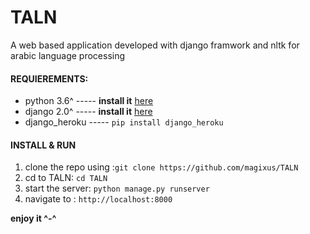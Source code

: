 # TALN
A web based application developed with django framwork and nltk for arabic language processing

#### REQUIEREMENTS:

* python 3.6^ ----- **install it** [here][1]
* django 2.0^ ----- **install it** [here][2]
* django_heroku ----- `pip install django_heroku`

#### INSTALL & RUN

1. clone the repo using :`git clone https://github.com/magixus/TALN`
2. cd to TALN:  `cd TALN`
3. start the server: `python manage.py runserver`
4. navigate to : `http://localhost:8000`

**enjoy it ^-^**

[1]: https://www.python.org/downloads/
[2]: https://www.djangoproject.com/download/